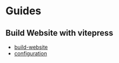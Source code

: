 # Guides

## Build Website with vitepress

- [build-website](./docs/build-website/index.md)
- [configuration](./docs/configuration/index.md)